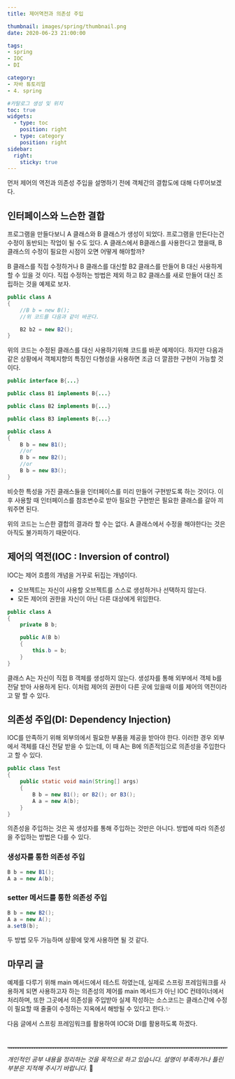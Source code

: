 ```yaml
---
title: 제어역전과 의존성 주입

thumbnail: images/spring/thumbnail.png
date: 2020-06-23 21:00:00

tags: 
- spring
- IOC
- DI

category:
- 자바 튜토리얼
- 4. spring

#카탈로그 생성 및 위치
toc: true
widgets:
  - type: toc
    position: right
  - type: category
    position: right
sidebar:
  right:
    sticky: true
---
```


먼저 제어의 역전과 의존성 주입을 설명하기 전에 객체간의 결합도에 대해 다루어보겠다.
<!-- more -->
## 인터페이스와 느슨한 결합
프로그램을 만들다보니 A 클래스와 B 클래스가 생성이 되었다. 프로그램을 만든다는건 수정이 동반되는 작업이 될 수도 있다. A 클래스에서 B클래스를 사용한다고 했을때, B 클래스의 수정이 필요한 시점이 오면 어떻게 해야할까?

B 클래스를 직접 수정하거나 B 클래스를 대신할 B2 클래스를 만들어 B 대신 사용하게 할 수 있을 것 이다. 직접 수정하는 방법은 제외 하고 B2 클래스를 새로 만들어 대신 조립하는 것을 예제로 보자.
```java
public class A
{
	//B b = new B();
	//위 코드를 다음과 같이 바꾼다.

	B2 b2 = new B2();
}
```

위의 코드는 수정된 클래스를 대신 사용하기위해 코드를 바꾼 예제이다. 하지만 다음과 같은 상황에서 객체지향의 특징인 다형성을 사용하면 조금 더 깔끔한 구현이 가능할 것 이다.
```java
public interface B{...}

public class B1 implements B{...}

public class B2 implements B{...}

public class B3 implements B{...}

public class A
{
	B b = new B1();
	//or
	B b = new B2();
	//or
	B b = new B3();
}
```
비슷한 특성을 가진 클래스들을 인터페이스를 미리 만들어 구현받도록 하는 것이다. 이 후 사용할 때 인터페이스를 참조변수로 받아 필요한 구현받은 필요한 클래스를 갈아 끼워주면 된다. 

위의 코드는 느슨한 결합의 결과라 할 수는 없다. A 클래스에서 수정을 해야한다는 것은 아직도 불가피하기 때문이다.

## 제어의 역전(IOC : Inversion of control)
IOC는 제어 흐름의 개념을 거꾸로 뒤집는 개념이다. 
- 오브젝트는 자신이 사용할 오브젝트를 스스로 생성하거나 선택하지 않는다.
- 모든 제어의 권한을 자신이 아닌 다른 대상에게 위임한다.

```java
public class A
{
	private B b;

	public A(B b)
	{
		this.b = b;
	}
}
```
클래스 A는 자신이 직접 B 객체를 생성하지 않는다. 생성자를 통해 외부에서 객체 b를 전달 받아 사용하게 된다. 이처럼 제어의 권한이 다른 곳에 있을때 이를 제어의 역전이라고 말 할 수 있다.

## 의존성 주입(DI: Dependency Injection)
IOC를 만족하기 위해 외부의에서 필요한 부품을 제공을 받아야 한다. 이러한 경우 외부에서 객체를 대신 전달 받을 수 있는데, 이 때 A는 B에 의존적임으로 의존성을 주입한다고 할 수 있다.
```java
public class Test
{
	public static void main(String[] args)
	{
		B b = new B1(); or B2(); or B3();
		A a = new A(b);
	}
}
```
의존성을 주입하는 것은 꼭 생성자를 통해 주입하는 것만은 아니다. 방법에 따라 의존성을 주입하는 방법은 다를 수 있다.

### 생성자를 통한 의존성 주입
```java
B b = new B1();
A a = new A(b);
```

### setter 메서드를 통한 의존성 주입
```java
B b = new B2();
A a = new A();
a.setB(b);
```

두 방법 모두 가능하며 상황에 맞게 사용하면 될 것 같다.

## 마무리 글
예제를 다루기 위해 main 메서드에서 테스트 하였는데, 실제로 스프링 프레임워크를 사용하게 되면 사용하고자 하는 의존성의 제어를 main 메서드가 아닌 IOC 컨테이너에서 처리하며, 또한 그곳에서 의존성을 주입받아 실제 작성하는 소스코드는 클래스간에 수정이 필요할 때 줄줄이 수정하는 지옥에서 해방될 수 있다고 한다.✨

다음 글에서 스프링 프레임워크를 활용하여 IOC와 DI를 활용하도록 하겠다.

<br>
<hr style="border:0px; border-bottom:2px dotted #D8D8D8">

*개인적인 공부 내용을 정리하는 것을 목적으로 하고 있습니다.*
*설명이 부족하거나 틀린 부분은 지적해 주시기 바랍니다.* 🐥